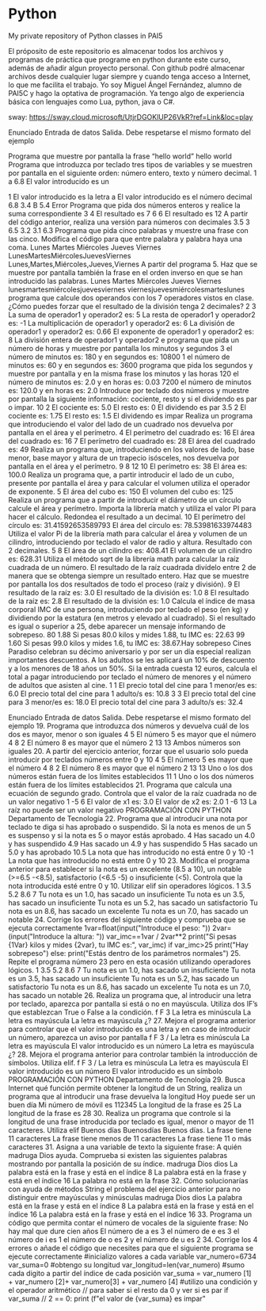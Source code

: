 # Python
My private repository of Python classes in PAI5

El próposito de este repositorio es almacenar todos los archivos y programas de práctica que programe en python durante este curso, además de añadir algun proyecto personal. Con github podré almacenar archivos desde cualquier lugar siempre y cuando tenga acceso a Internet, lo que me facilita el trabajo.
Yo soy Miguel Ángel Fernández, alumno de PAI5C y hago la optativa de programación. Ya tengo algo de experiencia básica con lenguajes como Lua, python, java o C#.



sway:
https://sway.cloud.microsoft/UtjrDGOKlUP26VkR?ref=Link&loc=play 

Enunciado Entrada de datos Salida. Debe respetarse el mismo formato del ejemplo

Programa que muestre por pantalla la frase “hello world” hello world
Programa que introduzca por teclado tres tipos de variables y se muestren por pantalla en el siguiente orden: número entero, texto y número decimal. 1 a 6.8 El valor introducido es un 

1 El valor introducido es la letra a El valor introducido es el número decimal 6.8 3.4 B 5.4 Error
Programa que pida dos números enteros y realice la suma correspondiente 3 4 El resultado es 7 6 6 El resultado es 12
A partir del código anterior, realiza una versión para números con decimales 3.5 3 6.5 3.2 3.1 6.3
Programa que pida cinco palabras y muestre una frase con las cinco. Modifica el código para que entre palabra y palabra haya una coma. Lunes Martes Miércoles Jueves Viernes LunesMartesMiércolesJuevesViernes Lunes,Martes,Miércoles,Jueves,Viernes
A partir del programa 5. Haz que se muestre por pantalla también la frase en el orden inverso en que se han introducido las palabras. Lunes Martes Miércoles Jueves Viernes lunesmartesmiércolesjuevesviernes viernesjuevesmiércolesmarteslunes
programa que calcule dos operandos con los 7 operadores vistos en clase. ¿Cómo puedes forzar que el resultado de la división tenga 2 decimales? 2 3 La suma de operador1 y operador2 es: 5 La resta de operador1 y operador2 es: -1 La multiplicación de operador1 y operador2 es: 6 La división de operador1 y operador2 es: 0.66 El exponente de operador1 y operador2 es: 8 La división entera de operador1 y operador2 e
programa que pida un número de horas y muestre por pantalla los minutos y segundos 3 el número de minutos es: 180 y en segundos es: 10800 1 el número de minutos es: 60 y en segundos es: 3600
programa que pida los segundos y muestre por pantalla y en la misma frase los minutos y las horas 120 el número de minutos es: 2.0 y en horas es: 0.03 7200 el número de minutos es: 120.0 y en horas es: 2.0
Introduce por teclado dos números y muestre por pantalla la siguiente información: cociente, resto y si el dividendo es par o impar. 10 2 El cociente es: 5.0 El resto es: 0 El dividendo es par 3.5 2 El cociente es: 1.75 El resto es: 1.5 El dividendo es impar
Realiza un programa que introduciendo el valor del lado de un cuadrado nos devuelva por pantalla en el área y el perímetro. 4 El perímetro del cuadrado es: 16 El área del cuadrado es: 16 7 El perímetro del cuadrado es: 28 El área del cuadrado es: 49
Realiza un programa que, introduciendo en los valores de lado, base menor, base mayor y altura de un trapecio isósceles, nos devuelva por pantalla en el área y el perímetro. 9 8 12 10 El perímetro es: 38 El área es: 100.0
Realiza un programa que, a partir introducir el lado de un cubo, presente por pantalla el área y para calcular el volumen utiliza el operador de exponente. 5 El área del cubo es: 150 El volumen del cubo es: 125
Realiza un programa que a partir de introducir el diámetro de un círculo calcule el área y perímetro. Importa la librería match y utiliza el valor PI para hacer el cálculo. Redondea el resultado a un decimal. 10 El perímetro del círculo es: 31.41592653589793 El área del círculo es: 78.53981633974483
Utiliza el valor Pi de la librería math para calcular el área y volumen de un cilindro, introduciendo por teclado el valor de radio y altura. Resultado con 2 decimales. 5 8 El área de un cilindro es: 408.41 El volumen de un cilindro es: 628.31
Utiliza el método sqrt de la librería math para calcular la raíz cuadrada de un número. El resultado de la raíz cuadrada divídelo entre 2 de manera que se obtenga siempre un resultado entero. Haz que se muestre por pantalla los dos resultados de todo el proceso (raíz y división). 9 El resultado de la raíz es: 3.0 El resultado de la división es: 1.0 8 El resultado de la raíz es: 2.8 El resultado de la división es: 1.0
Calcula el índice de masa corporal IMC de una persona, introduciendo por teclado el peso (en kg) y dividiendo por la estatura (en metros y elevado al cuadrado). Si el resultado es igual o superior a 25, debe aparecer un mensaje informando de sobrepeso. 80 1.88 Si pesas 80.0 kilos y mides 1.88, tu IMC es: 22.63 99 1.60 Si pesas 99.0 kilos y mides 1.6, tu IMC es: 38.67.Hay sobrepeso
Cines Paradiso celebran su décimo aniversario y por ser un día especial realizan importantes descuentos. A los adultos se les aplicará un 10% de descuento y a los menores de 18 años un 50%. Si la entrada cuesta 12 euros, calcula el total a pagar introduciendo por teclado el número de menores y el número de adultos que asisten al cine. 1 1 El precio total del cine para 1 menor/es es: 6.0 El precio total del cine para 1 adulto/s es: 10.8 3 3 El precio total del cine para 3 menor/es es: 18.0 El precio total del cine para 3 adulto/s es: 32.4

Enunciado
Entrada de datos Salida. Debe respetarse el mismo formato del ejemplo
19. Programa que introduzca dos números y devuelva cuál de los dos es mayor, menor o son 
iguales
4
5
El número 5 es mayor que el número 4
8
2
El número 8 es mayor que el número 2
13
13
Ambos números son iguales
20. A partir del ejercicio anterior, forzar que el usuario solo pueda introducir por teclados 
números entre 0 y 10
4
5
El número 5 es mayor que el número 4
8
2
El número 8 es mayor que el número 2
13
13
Uno o los dos números están fuera de los límites 
establecidos
11
1
Uno o los dos números están fuera de los límites 
establecidos
21. Programa que calcula una ecuación de segundo grado. Controla que el valor de la raíz 
cuadrada no de un valor negativo
1
-5
6
El valor de x1 es: 3.0
El valor de x2 es: 2.0
1
-6
13
La raíz no puede ser un valor negativo
PROGRAMACIÓN CON PYTHON
Departamento de Tecnología
22. Programa que al introducir una nota por teclado te diga si has aprobado o suspendido. 
Si la nota es menos de un 5 es suspenso y si la nota es 5 o mayor estás aprobado.
4 Has sacado un 4.0 y has suspendido
4.9 Has sacado un 4.9 y has suspendido
5 Has sacado un 5.0 y has aprobado
10.5 La nota que has introducido no está entre 0 y 10
-1 La nota que has introducido no está entre 0 y 10
23. Modifica el programa anterior para establecer si la nota es un excelente (8.5 a 10), un 
notable (>=6.5 -<8.5), satisfactorio (<6.5 -5) o insuficiente (<5). Controla que la nota 
introducida esté entre 0 y 10. Utilizar elif sin operadores lógicos.
1
3.5
5.2
8.6
7
Tu nota es un 1.0, has sacado un insuficiente
Tu nota es un 3.5, has sacado un insuficiente
Tu nota es un 5.2, has sacado un satisfactorio
Tu nota es un 8.6, has sacado un excelente
Tu nota es un 7.0, has sacado un notable
24. Corrige los errores del siguiente código y comprueba que se ejecuta correctamente
1var=float(input("Introduce el peso: "))
2var=(input("Introduce la altura: "))
var_imc==1var / 2var**2
print("Si pesas {1Var} kilos y mides {2var}, tu IMC es:", 
var_imc)
if var_imc>25
 print("Hay sobrepeso")
else:
 print("Estás dentro de los parámetros normales")
25. Repite el programa número 23 pero en esta ocasión utilizando operadores lógicos.
1
3.5
5.2
8.6
7
Tu nota es un 1.0, has sacado un insuficiente
Tu nota es un 3.5, has sacado un insuficiente
Tu nota es un 5.2, has sacado un satisfactorio
Tu nota es un 8.6, has sacado un excelente
Tu nota es un 7.0, has sacado un notable
26. Realiza un programa que, al introducir una letra por teclado, aparezca por pantalla si 
está o no en mayúscula. Utiliza dos IF’s que establezcan True o False a la condición.
f
F
3
La letra es minúscula
La letra es mayúscula
La letra es mayúscula ¿?
27. Mejora el programa anterior para controlar que el valor introducido es una letra y en 
caso de introducir un número, aparezca un aviso por pantalla
f
F
3
/
La letra es minúscula
La letra es mayúscula
El valor introducido es un número
La letra es mayúscula ¿?
28. Mejora el programa anterior para controlar también la introducción de símbolos. Utiliza 
elif.
f
F
3
/
La letra es minúscula
La letra es mayúscula
El valor introducido es un número
El valor introducido es un símbolo
PROGRAMACIÓN CON PYTHON
Departamento de Tecnología
29. Busca Internet qué función permite obtener la longitud de un String, realiza un programa 
que al introducir una frase devuelva la longitud
Hoy puede ser un buen día
Mi número de móvil es 112345
La longitud de la frase es 25
La longitud de la frase es 28
30. Realiza un programa que controle si la longitud de una frase introducida por teclado es
igual, menor o mayor de 11 caracteres. Utiliza elif
Buenos días
Buenosdías
Buenos días.
La frase tiene 11 caracteres
La frase tiene menos de 11 caracteres
La frase tiene 11 o más caracteres
31. Asigna a una variable de texto la siguiente frase: A quién madruga Dios ayuda. 
Comprueba si existen las siguientes palabras mostrando por pantalla la posición de su 
índice.
madruga
Dios
dios
La palabra está en la frase y está en el índice 8
La palabra está en la frase y está en el índice 16
La palabra no está en la frase
32. Cómo solucionarías con ayuda de métodos String el problema del ejercicio anterior para 
no distinguir entre mayúsculas y minúsculas
madruga
Dios
dios
La palabra está en la frase y está en el índice 8
La palabra está en la frase y está en el índice 16
La palabra está en la frase y está en el índice 16
33. Programa un código que permita contar el número de vocales de la siguiente frase: No 
hay mal que dure cien años
El número de a es 3 el número de e es 3 el número de i es 
1 el número de o es 2 y el número de u es 2
34. Corrige los 4 errores o añade el código que necesites para que el siguiente programa se 
ejecute correctamente
#inicializo valores a cada variable
var_numero=6734
var_suma=0
#obtengo su longitud
var_longitud=len(var_numero)
#sumo cada digito a partir del índice de cada posición
var_suma = var_numero [1] + var_numero [2]+ var_numero[3] + var_numero [4]
#utilizo una condición y el operador aritmético // para saber si el resto da 0 y ver si es par
if var_suma // 2 == 0:
 print (f"el valor de {var_suma} es impar"

